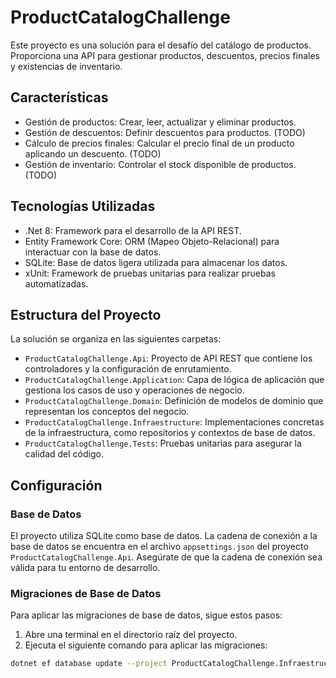 # ProductCatalogChallenge

Este proyecto es una solución para el desafío del catálogo de productos. Proporciona una API para gestionar productos, descuentos, precios finales y existencias de inventario.

## Características

- Gestión de productos: Crear, leer, actualizar y eliminar productos.
- Gestión de descuentos: Definir descuentos para productos. (TODO)
- Cálculo de precios finales: Calcular el precio final de un producto aplicando un descuento. (TODO)
- Gestión de inventario: Controlar el stock disponible de productos. (TODO)

## Tecnologías Utilizadas

- .Net 8: Framework para el desarrollo de la API REST.
- Entity Framework Core: ORM (Mapeo Objeto-Relacional) para interactuar con la base de datos.
- SQLite: Base de datos ligera utilizada para almacenar los datos.
- xUnit: Framework de pruebas unitarias para realizar pruebas automatizadas.

## Estructura del Proyecto

La solución se organiza en las siguientes carpetas:

- `ProductCatalogChallenge.Api`: Proyecto de API REST que contiene los controladores y la configuración de enrutamiento.
- `ProductCatalogChallenge.Application`: Capa de lógica de aplicación que gestiona los casos de uso y operaciones de negocio.
- `ProductCatalogChallenge.Domain`: Definición de modelos de dominio que representan los conceptos del negocio.
- `ProductCatalogChallenge.Infraestructure`: Implementaciones concretas de la infraestructura, como repositorios y contextos de base de datos.
- `ProductCatalogChallenge.Tests`: Pruebas unitarias para asegurar la calidad del código.

## Configuración

### Base de Datos

El proyecto utiliza SQLite como base de datos. La cadena de conexión a la base de datos se encuentra en el archivo `appsettings.json` del proyecto `ProductCatalogChallenge.Api`. Asegúrate de que la cadena de conexión sea válida para tu entorno de desarrollo.

### Migraciones de Base de Datos

Para aplicar las migraciones de base de datos, sigue estos pasos:

1. Abre una terminal en el directorio raíz del proyecto.
2. Ejecuta el siguiente comando para aplicar las migraciones:

```bash
dotnet ef database update --project ProductCatalogChallenge.Infraestructure --startup-project ProductCatalogChallenge.Api

